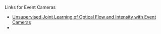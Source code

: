 Links for Event Cameras
- [Unsupervised Joint Learning of Optical Flow and Intensity with Event Cameras](https://arxiv.org/abs/2503.17262)
- 
